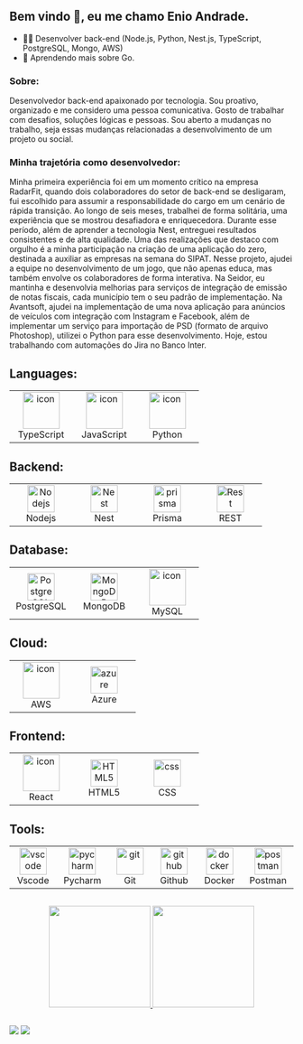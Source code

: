 <h2> Bem vindo 👋, eu me chamo Enio Andrade. </h2>

- :technologist: Desenvolver back-end (Node.js, Python, Nest.js, TypeScript, PostgreSQL, Mongo, AWS)
- 🌱 Aprendendo mais sobre Go.


<div>
   <h3 dir="auto">Sobre:</h3>
   <p>
      Desenvolvedor back-end apaixonado por tecnologia. Sou proativo, organizado e me considero
      uma pessoa comunicativa.
      Gosto de trabalhar com desafios, soluções lógicas e pessoas.
      Sou aberto a mudanças no trabalho, seja essas mudanças relacionadas a desenvolvimento de um projeto ou social.
   </p>
</div>

<div>
   <h3 dir="auto">Minha trajetória como desenvolvedor:</h3>
   <p>
      Minha primeira experiência foi em um momento crítico na empresa RadarFit, quando dois
      colaboradores do setor de back-end se desligaram, fui escolhido para assumir a responsabilidade
      do cargo em um cenário de rápida transição. Ao longo de seis meses, trabalhei de forma solitária,
      uma experiência que se mostrou desafiadora e enriquecedora. Durante esse período, além de
      aprender a tecnologia Nest, entreguei resultados consistentes e de alta qualidade.
      Uma das realizações que destaco com orgulho é a minha participação na criação de uma
      aplicação do zero, destinada a auxiliar as empresas na semana do SIPAT. Nesse projeto, ajudei a
      equipe no desenvolvimento de um jogo, que não apenas educa, mas também envolve os
      colaboradores de forma interativa.
      Na Seidor, eu mantinha e desenvolvia melhorias para serviços de integração de emissão de notas
      fiscais, cada município tem o seu padrão de implementação.
      Na Avantsoft, ajudei na implementação de uma nova aplicação para anúncios de veículos com integração com Instagram e Facebook, além de implementar um serviço para importação de PSD (formato de arquivo Photoshop), utilizei o Python para esse desenvolvimento.
      Hoje, estou trabalhando com automações do Jira no Banco Inter.
   </p>
</div>

## Languages: ##
<table align="center">
     <tr>
        <td align="center" width="96">
            <img src="https://techstack-generator.vercel.app/ts-icon.svg" alt="icon" width="65" height="65" />
            <br>TypeScript
        </td>
        <td align="center" width="96">
            <img src="https://techstack-generator.vercel.app/js-icon.svg" alt="icon" width="65" height="65" />
            <br>JavaScript
        </td>
        <td align="center" width="96">
            <img src="https://techstack-generator.vercel.app/python-icon.svg" alt="icon" width="65" height="65" />
            <br>Python
        </td>
     </tr>  
</table>

## Backend: ##
<table align="center">
   <tr>
      <td align="center" width="96">
         <img src="https://skillicons.dev/icons?i=nodejs" width="48" height="48" alt="Nodejs" />
         <br>Nodejs
      </td>
      <td align="center" width="96">
         <img src="https://skillicons.dev/icons?i=nestjs" width="48" height="48" alt="Nest" />
         <br>Nest
      </td>
      <td align="center" width="96">
         <img src="https://skillicons.dev/icons?i=prisma" width="48" height="48" alt="prisma" />
         <br>Prisma
      </td>
      <td align="center" width="96">
         <img src="https://techstack-generator.vercel.app/restapi-icon.svg" width="48" height="48" alt="Rest" />
         <br>REST
      </td>
   </tr>
</table>

## Database: ##
<table align="center">
     <tr>
        <td align="center" width="96">
            <img src="https://skillicons.dev/icons?i=postgres" width="48" height="48" alt="PostgreSQL" />
            <br>PostgreSQL
        </td>
        <td align="center" width="96">
            <img src="https://skillicons.dev/icons?i=mongodb" width="48" height="48" alt="MongoDB" />
            <br>MongoDB
        </td>
        <td align="center" width="96">
            <img src="https://techstack-generator.vercel.app/mysql-icon.svg" alt="icon" width="65" height="65" />
            <br>MySQL
        </td>
     </tr>  
</table>

## Cloud: ##
<table align="center">
     <tr>
        <td align="center" width="96">
            <img src="https://techstack-generator.vercel.app/aws-icon.svg" alt="icon" width="65" height="65" />
            <br>AWS
        </td>
        <td align="center" width="96">
            <img src="https://skillicons.dev/icons?i=azure" width="48" height="48" alt="azure" />
            <br>Azure
        </td>
     </tr>  
</table>

## Frontend: ##
<table align="center">
     <tr>
        <td align="center" width="96">
            <img src="https://techstack-generator.vercel.app/react-icon.svg" alt="icon" width="65" height="65" />
            <br>React
        </td>
        <td align="center"  width="96">
            <img src="https://skillicons.dev/icons?i=html" width="48" height="48" alt="HTML5" />
            <br>HTML5
        </td>
        <td align="center" width="96">
            <img src="https://skillicons.dev/icons?i=css" width="48" height="48" alt="css" />
            <br>CSS
        </td>
     </tr>  
</table>

## Tools: ##
<table align="center">
     <tr>
        <td align="center" width="96">
            <img src="https://skillicons.dev/icons?i=vscode" width="48" height="48" alt="vscode" />
            <br>Vscode
        </td>
        <td align="center" width="96">
            <img src="https://skillicons.dev/icons?i=pycharm" width="48" height="48" alt="pycharm" />
            <br>Pycharm
        </td>
        <td align="center" width="96">
            <img src="https://skillicons.dev/icons?i=git" width="48" height="48" alt="git" />
            <br>Git
        </td>
        <td align="center" width="96">
            <img src="https://skillicons.dev/icons?i=github" width="48" height="48" alt="github" />
            <br>Github
        </td>
        <td align="center" width="96">
            <img src="https://skillicons.dev/icons?i=docker" width="48" height="48" alt="docker" />
            <br>Docker
        </td>
        <td align="center" width="96">
            <img src="https://skillicons.dev/icons?i=postman" width="48" height="48" alt="postman" />
            <br>Postman
        </td>
     </tr>  
</table>

##

<div align="center">
  <a href="https://github.com/enioandrade92">
  <img height="180em" src="https://github-readme-stats.vercel.app/api?username=enioandrade92&show_icons=true&theme=tokyonight&include_all_commits=true&count_private=true"/>
  <img height="180em" src="https://github-readme-stats.vercel.app/api/top-langs/?username=enioandrade92&layout=compact&langs_count=7&theme=tokyonight"/>
</div> 

##
 
<div>
  <a href="http://www.linkedin.com/in/enioandrade" target="_blank"><img src="https://img.shields.io/badge/-LinkedIn-%230077B5?style=for-the-badge&logo=linkedin&logoColor=white" target="_blank"></a>
  <a href="mailto:enioandrade92@hotmail.com"><img src="https://img.shields.io/badge/-HotEmail-%23333?style=for-the-badge&logo=gmail&logoColor=white" target="_blank"></a>
</div>
